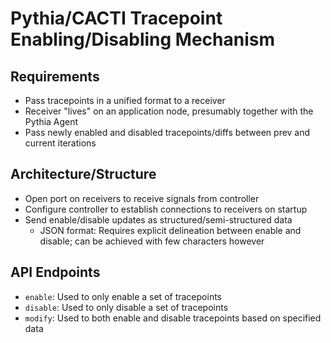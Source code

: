 # Pythia/CACTI Tracepoint Enabling/Disabling Mechanism

## Requirements

- Pass tracepoints in a unified format to a receiver
- Receiver "lives" on an application node, presumably together with the Pythia Agent
- Pass newly enabled and disabled tracepoints/diffs between prev and current iterations

## Architecture/Structure

- Open port on receivers to receive signals from controller
- Configure controller to establish connections to receivers on startup
- Send enable/disable updates as structured/semi-structured data
  - JSON format: Requires explicit delineation between enable and disable; can be achieved with few characters however

## API Endpoints

- `enable`: Used to only enable a set of tracepoints
- `disable`: Used to only disable a set of tracepoints
- `modify`: Used to both enable and disable tracepoints based on specified data
